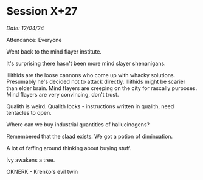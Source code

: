 # Session X+27

_Date: 12/04/24_

Attendance: Everyone

Went back to the mind flayer institute.

It's surprising there hasn't been more mind slayer shenanigans.

Illithids are the loose cannons who come up with whacky solutions. Presumably he's decided not to attack directly. Illithids might be scarier than elder brain. Mind flayers are creeping on the city for rascally purposes. Mind flayers are very convincing, don't trust.

Qualith is weird. Qualith locks - instructions written in qualith, need tentacles to open.

Where can we buy industrial quantities of hallucinogens?

Remembered that the slaad exists. We got a potion of diminuation.

A lot of faffing around thinking about buying stuff.

Ivy awakens a tree.

OKNERK - Krenko's evil twin
